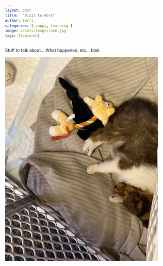 ```yaml
---
layout: post
title:  "Visit to Work"
author: terri
categories: [ puppy, learning ]
image: assets/images/pen.jpg
tags: [featured]
---
```

Stuff to talk about... What happened, etc... blah

![sleep](/assets/images/sleep.jpg)
